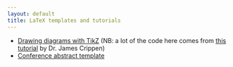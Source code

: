 ```yaml
---
layout: default
title: LaTeX templates and tutorials
---
```


+ [Drawing diagrams with TikZ](https://sznfng.github.io/mini_tikz_tutorial.pdf) (NB: a lot of the code here comes from [this tutorial](https://ling.auf.net/lingbuzz/003379) by Dr. James Crippen)
+ [Conference abstract template](https://www.overleaf.com/latex/templates/linguistics-conference-abstract-template/sdkhkhsfstmr)
